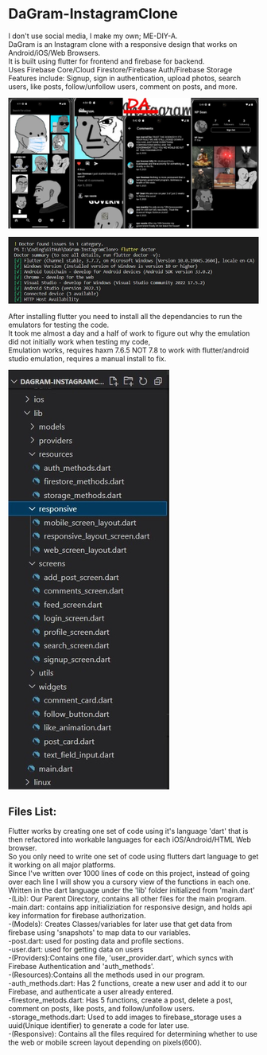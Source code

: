 # DaGram-InstagramClone

I don't use social media, I make my own; ME-DIY-A. </br>
DaGram is an Instagram clone with a responsive design that works on Android/iOS/Web Browsers. </br>
It is built using flutter for frontend and firebase for backend. </br>
Uses Firebase Core/Cloud Firestore/Firebase Auth/Firebase Storage </br>
Features include: Signup, sign in authentication, upload photos, search users, like posts, follow/unfollow users, comment on posts, and more.

<p align="center">  
<img src="https://github.com/evilusean/DaGram-InstagramClone/blob/main/Images/DemoPics/ProjectDisplay.jpg?raw=true"</center>  
</p>

<p align="left">  
<img src="https://github.com/evilusean/DaGram-InstagramClone/blob/main/Images/flutter%20doctor.jpg?raw=true"</left>  
</p>

After installing flutter you need to install all the dependancies to run the emulators for testing the code. </br>
It took me almost a day and a half of work to figure out why the emulation did not initially work when testing my code, </br>
Emulation works, requires haxm 7.6.5 NOT 7.8 to work with flutter/android studio emulation, requires a manual install to fix. </br>

<p align="left">  
<img src="https://raw.githubusercontent.com/evilusean/DaGram-InstagramClone/main/Images/DemoPics/FilesList.jpg"</left>  
</p>

## Files List:

Flutter works by creating one set of code using it's language 'dart' that is then refactored into workable languages for each iOS/Android/HTML Web browser. <br>
So you only need to write one set of code using flutters dart language to get it working on all major platforms. </br>
Since I've written over 1000 lines of code on this project, instead of going over each line I will show you a cursory view of the functions in each one. Written in the dart language under the 'lib' folder initialized from 'main.dart' </br>
-(Lib): Our Parent Directory, contains all other files for the main program. </br>
  -main.dart: contains app initializiation for responsive design, and holds api key information for firebase authorization. </br>
-(Models): Creates Classes/variables for later use that get data from firebase using 'snapshots' to map data to our variables. </br>
  -post.dart: used for posting data and profile sections. </br>
  -user.dart: used for getting data on users </br>
-(Providers):Contains one file, 'user_provider.dart', which syncs with Firebase Authentication and 'auth_methods'. </br>
-(Resources):Contains all the methods used in our program. </br>
  -auth_methods.dart: Has 2 functions, create a new user and add it to our Firebase, and authenticate a user already entered. </br>
  -firestore_metods.dart: Has 5 functions, create a post, delete a post, comment on posts, like posts, and follow/unfollow users. </br>
  -storage_methods.dart: Used to add images to firebase_storage uses a uuid(Unique identifier) to generate a code for later use. </br>
-(Responsive): Contains all the files required for determining whether to use the web or mobile screen layout depending on pixels(600). </br>





